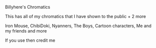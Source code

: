 Billyhere's Chromatics

This has all of my chromatics that I have shown to the public + 2 more

Iron Mouse, ChibiDoki, Nyanners, The Boys, Cartoon characters, Me and my friends and more

If you use then credit me
